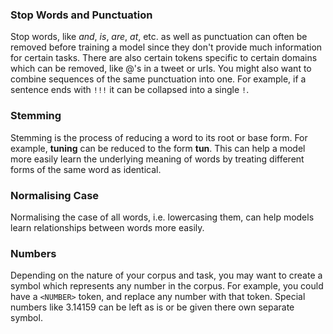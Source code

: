 ### Stop Words and Punctuation
Stop words, like _and_, _is_, _are_, _at_, etc. as well as punctuation can often be removed before training a model since they don't provide much information for certain tasks. There are also certain tokens specific to certain domains which can be removed, like @'s in a tweet or urls.
You might also want to combine sequences of the same punctuation into one. For example, if a sentence ends with `!!!` it can be collapsed into a single `!`.
### Stemming
Stemming is the process of reducing a word to its root or base form. For example, __tuning__ can be reduced to the form __tun__. This can help a model more easily learn the underlying meaning of words by treating different forms of the same word as identical.
### Normalising Case
Normalising the case of all words, i.e. lowercasing them, can help models learn relationships between words more easily.
### Numbers
Depending on the nature of your corpus and task, you may want to create a symbol which represents any number in the corpus. For example, you could have a `<NUMBER>` token, and replace any number with that token. Special numbers like 3.14159 can be left as is or be given there own separate symbol.
